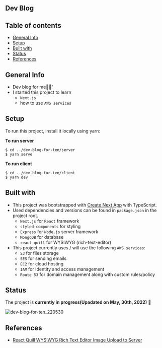 ## Dev Blog

## Table of contents

- [General Info](#general-info)
- [Setup](#setup)
- [Built with](#built-with)
- [Status](#status)
- [References](#references)

## General Info

- Dev blog for me🦝✨'
- I started this project to learn 
  - `Next.js`
  - how to use `AWS services`

## Setup

To run this project, install it locally using yarn:

**To run server**

```
$ cd ../dev-blog-for-ten/server
$ yarn serve
```

**To run client**

```
$ cd ../dev-blog-for-ten/client
$ yarn dev
```

## Built with

- This project was bootstrapped with [Create Next App](https://nextjs.org/docs/api-reference/create-next-app) with TypeScript.
- Used dependencies and versions can be found in `package.json` in the project root.
  - `Next.js` for `React` framework
  - `styled-components` for styling
  - `Express` for `Node.js` server framework
  - `MongoDB` for database
  - `react-quill` for WYSIWYG (rich-text-editor)
- This project currently uses / will use the following `AWS services`:
  - `S3` for files storage
  - `SES` for sending emails
  - `EC2` for cloud hosting
  - `IAM` for Identity and access management
  - `Route 53` for domain management along with custom rules/policy

## Status

The project is **currently in progress(Upadated on May, 30th, 2022)** 🐫

![dev-blog-for-ten_220530](https://user-images.githubusercontent.com/61447729/170981700-753f9f7c-bdfd-4c2c-85c1-32b97a53391f.gif)

## References
- [React Quill WYSIWYG Rich Text Editor Image Upload to Server](https://kaloraat.com/index.php/articles/react-quill-wysiwyg-rich-text-editor-image-upload-to-server)
